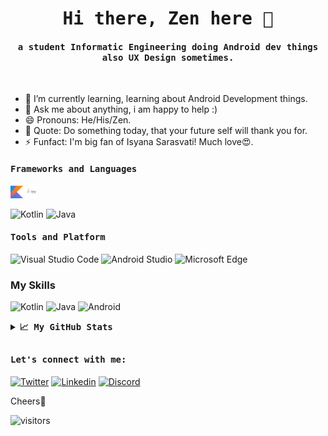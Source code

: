 ###


<p align="center"><h1 align="center"><samp>  Hi there, Zen here 👋 </samp></h1></p>
<p align="center"><h4 align="center"><samp> a student Informatic Engineering doing Android dev things also UX Design sometimes. </samp></h4></p><br>
<div>

<!--
- 🔭 I’m currently playing Chess also
-->
- 🌱 I’m currently learning, learning about Android Development things.
- 💬 Ask me about anything, i am happy to help :)
- 😄 Pronouns: He/His/Zen.
- 💬 Quote: Do something today, that your future self will thank you for.
- ⚡ Funfact: I'm big fan of Isyana Sarasvati! Much love😍.

<h4><b><samp>Frameworks and Languages</samp></b></h4>

<code><img height="20" src="https://raw.githubusercontent.com/github/explore/80688e429a7d4ef2fca1e82350fe8e3517d3494d/topics/kotlin/kotlin.png"></code>
<code><img height="20" src="https://raw.githubusercontent.com/github/explore/80688e429a7d4ef2fca1e82350fe8e3517d3494d/topics/java/java.png"></code>
<!-- <code><img height="20" src="https://raw.githubusercontent.com/github/explore/80688e429a7d4ef2fca1e82350fe8e3517d3494d/topics/dart/dart.png"></code> -->

![Kotlin](https://img.shields.io/badge/Kotlin-47c5fb?style=flat-square&logo=kotlin&logoColor=white)
![Java](https://img.shields.io/badge/Java-ea2d2f?style=flat-square&logo=java&logoColor=white)
<!-- ![Dart](https://img.shields.io/badge/Dart-2bb7f6?style=flat-square&logo=dart&logoColor=ffffff) -->

<h4><b><samp>Tools and Platform</samp></b></h4

![Visual Studio Code](https://img.shields.io/badge/Visual_Studio_Code-007ACC?style=flat-square&logo=Visual-Studio-Code&logoColor=white)
![Android Studio](https://img.shields.io/badge/Android_Studio-3DDC84?style=flat-square&logo=Android-Studio&logoColor=ffffff)
![Microsoft Edge](https://img.shields.io/badge/Microsoft_Edge-0078D7?style=flat-square&logo=Microsoft-Edge&logoColor=white)

### My Skills

<p>
  <img alt="Kotlin" src="https://img.shields.io/badge/-Kotlin-347AB4?style=flat-square&logo=kotlin&logoColor=white" />
   <img alt="Java" src="https://img.shields.io/badge/-Java-347AB4?style=flat-square&logo=java&logoColor=white" />
  <img alt="Android" src="https://img.shields.io/badge/-Android-AAC148?style=flat-square&logo=android&logoColor=white" />
<!-- <img alt="Dart" src="https://img.shields.io/badge/-Dart-46a2f1?style=flat-square&logo=dart&logoColor=white" /> -->
</p>

<details>
  <summary><b><samp>📈 My GitHub Stats</samp></b></summary>
<br>
<p align="center"> <img align="center" src="https://github-readme-stats.vercel.app/api/top-langs/?username=loxave&hide_langs_below=1&&show_icons=true&title_color=08fdd8&icon_color=bb2acf&text_color=ffffff&bg_color=242424"/> <img align="center" src="https://github-readme-stats.vercel.app/api?username=loxave&&show_icons=true&title_color=08fdd8&icon_color=bb2acf&text_color=ffffff&bg_color=242424"/></p>
</details>

  
##
<h4><b><samp> Let's connect with me:</samp></b></h4>

[![Twitter](https://img.shields.io/badge/@zen4r17_-1DA1F2?style=flat-square&logo=twitter&logoColor=white)](https://twitter.com/zen4r17)
[![Linkedin](https://img.shields.io/badge/zen-pardosi-7b79321aa/?style=flat-square&logo=Linkedin&logoColor=white)](https://www.linkedin.com/in/zen-pardosi-7b79321aa) 
[![Discord](https://img.shields.io/discord/574799330406432769.svg?label=&logo=discord&logoColor=ffffff&color=7389D8&labelColor=6A7EC2)](https://discord.gg/KV2G8B3)
 

Cheers:beers:

![visitors](https://visitor-badge.laobi.icu/badge?page_id=zenpardosi.zenpardosi)
